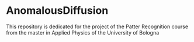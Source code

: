 # AnomalousDiffusion
This repository is dedicated for the project of the Patter Recognition course from the master in Applied Physics of the University of Bologna
